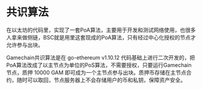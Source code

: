 # 共识算法

在以太坊的代码里，实现了一套PoA算法，主要用于开发和测试网络使用，也很多人拿来做侧链，BSC就是用里这套现成的PoA算法，只有经过中心化授权的节点才允许参与出块。

Gamechain共识算法是在 go-ethereum v1.10.12 代码基础上进行二次开发的，把PoA算法改成了以主节点为单位的PoS算法，不需要授权，只要运行Gamechain节点，质押 10000 GAM 即可成为一个主节点参与出块。质押币存储在主节点合约，随时可以取回，节点服务器上不会存储用户的币和私钥，保障资产安全。
